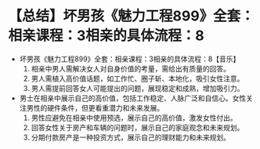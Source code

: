 # 【总结】坏男孩《魅力工程899》全套：相亲课程：3相亲的具体流程：8

-   坏男孩《魅力工程899》全套：相亲课程：3相亲的具体流程：8【音乐】
    1.  相亲中男人需解决女人对自身价值的考量，需给出有质量的回答。
    2.  男人需植入高价值话题，如工作忙、圈子斩、本地化，吸引女性注意。
    3.  男人需提前回答女人可能提出的问题，展现稳定和成熟，增加吸引力。
-   男士在相亲中展示自己的高价值，包括工作稳定、人脉广泛和自信心。女性关注男性的硬件条件，但更看重潜力和未来发展。
    1.  男性应避免在相亲中使用预选，展示自己的高价值，激发女性付出。
    2.  回答女性关于房产和车辆的问题时，展示自己的家庭观念和未来规划。
    3.  分期付款房产是一种投资方式，展示自己的理财能力和未来规划。